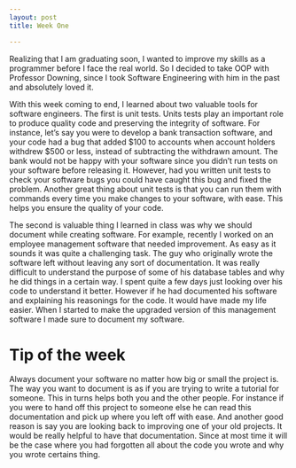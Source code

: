 ```yaml
---
layout: post
title: Week One

---
```



Realizing that I am graduating soon, I wanted to improve my skills as a programmer before I face the real world. So I decided to take OOP with Professor Downing, since I took Software Engineering with him in the past and absolutely loved it. 

With this week coming to end, I learned about two valuable tools for software engineers. The first is unit tests. Units tests play an important role to produce quality code and preserving the integrity of software. For instance, let’s say you were to develop a bank transaction software, and your code had a bug that added $100 to accounts when account holders withdrew $500 or less, instead of subtracting the withdrawn amount. The bank would not be happy with your software since you didn’t run tests on your software before releasing it. However, had you written unit tests to check your software bugs you could have caught this bug and fixed the problem. Another great thing about unit tests is that you can run them with commands every time you make changes to your software, with ease. This helps you ensure the quality of your code. 

The second is valuable thing I learned in class was why we should document while creating software. For example, recently I worked on an employee management software that needed improvement. As easy as it sounds it was quite a challenging task. The guy who originally wrote  the software left without leaving any sort of documentation. It was really difficult to understand the purpose of some of his database tables and why he did things in a certain way. I spent quite a few days just looking over his code to understand it better. However if he had documented his software and explaining his reasonings for the code. It would have made my life easier. When I started to make the upgraded version of this management software I made sure to document my software. 


<h1>Tip of the week</h1>

Always document your software no matter how big or small the project is. The way you want to document is as if you are trying to write a tutorial for someone. This in turns helps both you and the other people. For instance if you were to hand off this project to someone else he can read this documentation and pick up where you left off with ease. And another good reason is say you are looking back to improving one of your old projects. It would be really helpful to have that documentation. Since at most time it will be the case where you had forgotten all about the code you wrote and why you wrote certains thing. 

